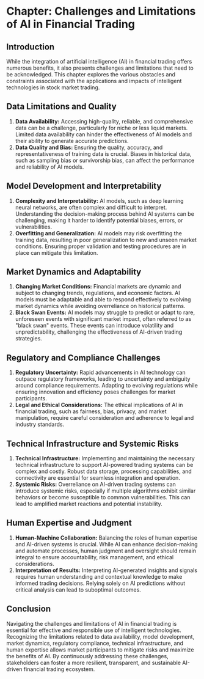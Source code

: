 Chapter: Challenges and Limitations of AI in Financial Trading
==============================================================

Introduction
------------

While the integration of artificial intelligence (AI) in financial trading offers numerous benefits, it also presents challenges and limitations that need to be acknowledged. This chapter explores the various obstacles and constraints associated with the applications and impacts of intelligent technologies in stock market trading.

Data Limitations and Quality
----------------------------

1. **Data Availability:** Accessing high-quality, reliable, and comprehensive data can be a challenge, particularly for niche or less liquid markets. Limited data availability can hinder the effectiveness of AI models and their ability to generate accurate predictions.
2. **Data Quality and Bias:** Ensuring the quality, accuracy, and representativeness of training data is crucial. Biases in historical data, such as sampling bias or survivorship bias, can affect the performance and reliability of AI models.

Model Development and Interpretability
--------------------------------------

1. **Complexity and Interpretability:** AI models, such as deep learning neural networks, are often complex and difficult to interpret. Understanding the decision-making process behind AI systems can be challenging, making it harder to identify potential biases, errors, or vulnerabilities.
2. **Overfitting and Generalization:** AI models may risk overfitting the training data, resulting in poor generalization to new and unseen market conditions. Ensuring proper validation and testing procedures are in place can mitigate this limitation.

Market Dynamics and Adaptability
--------------------------------

1. **Changing Market Conditions:** Financial markets are dynamic and subject to changing trends, regulations, and economic factors. AI models must be adaptable and able to respond effectively to evolving market dynamics while avoiding overreliance on historical patterns.
2. **Black Swan Events:** AI models may struggle to predict or adapt to rare, unforeseen events with significant market impact, often referred to as "black swan" events. These events can introduce volatility and unpredictability, challenging the effectiveness of AI-driven trading strategies.

Regulatory and Compliance Challenges
------------------------------------

1. **Regulatory Uncertainty:** Rapid advancements in AI technology can outpace regulatory frameworks, leading to uncertainty and ambiguity around compliance requirements. Adapting to evolving regulations while ensuring innovation and efficiency poses challenges for market participants.
2. **Legal and Ethical Considerations:** The ethical implications of AI in financial trading, such as fairness, bias, privacy, and market manipulation, require careful consideration and adherence to legal and industry standards.

Technical Infrastructure and Systemic Risks
-------------------------------------------

1. **Technical Infrastructure:** Implementing and maintaining the necessary technical infrastructure to support AI-powered trading systems can be complex and costly. Robust data storage, processing capabilities, and connectivity are essential for seamless integration and operation.
2. **Systemic Risks:** Overreliance on AI-driven trading systems can introduce systemic risks, especially if multiple algorithms exhibit similar behaviors or become susceptible to common vulnerabilities. This can lead to amplified market reactions and potential instability.

Human Expertise and Judgment
----------------------------

1. **Human-Machine Collaboration:** Balancing the roles of human expertise and AI-driven systems is crucial. While AI can enhance decision-making and automate processes, human judgment and oversight should remain integral to ensure accountability, risk management, and ethical considerations.
2. **Interpretation of Results:** Interpreting AI-generated insights and signals requires human understanding and contextual knowledge to make informed trading decisions. Relying solely on AI predictions without critical analysis can lead to suboptimal outcomes.

Conclusion
----------

Navigating the challenges and limitations of AI in financial trading is essential for effective and responsible use of intelligent technologies. Recognizing the limitations related to data availability, model development, market dynamics, regulatory compliance, technical infrastructure, and human expertise allows market participants to mitigate risks and maximize the benefits of AI. By continuously addressing these challenges, stakeholders can foster a more resilient, transparent, and sustainable AI-driven financial trading ecosystem.

